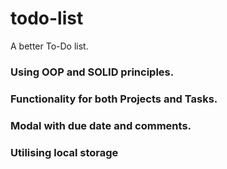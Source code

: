 # todo-list
A better To-Do list.


### Using OOP and SOLID principles.

### Functionality for both Projects and Tasks.
### Modal with due date and comments.
### Utilising local storage
